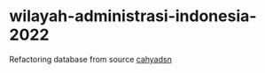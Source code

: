 # wilayah-administrasi-indonesia-2022
Refactoring database from source [cahyadsn](https://github.com/cahyadsn/wilayah)

